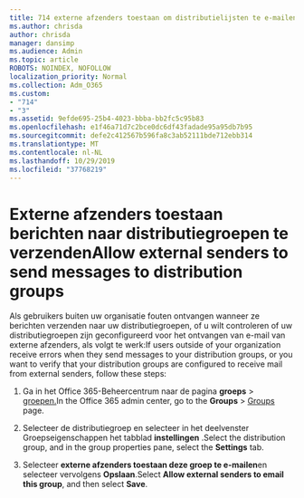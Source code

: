 ```yaml
---
title: 714 externe afzenders toestaan om distributielijsten te e-mailen
ms.author: chrisda
author: chrisda
manager: dansimp
ms.audience: Admin
ms.topic: article
ROBOTS: NOINDEX, NOFOLLOW
localization_priority: Normal
ms.collection: Adm_O365
ms.custom:
- "714"
- "3"
ms.assetid: 9efde695-25b4-4023-bbba-bb2fc5c95b83
ms.openlocfilehash: e1f46a71d7c2bce0dc6df43fadade95a95db7b95
ms.sourcegitcommit: defe2c412567b596fa8c3ab52111bde712ebb314
ms.translationtype: MT
ms.contentlocale: nl-NL
ms.lasthandoff: 10/29/2019
ms.locfileid: "37768219"
---
```

# <a name="allow-external-senders-to-send-messages-to-distribution-groups"></a><span data-ttu-id="0f63e-102">Externe afzenders toestaan berichten naar distributiegroepen te verzenden</span><span class="sxs-lookup"><span data-stu-id="0f63e-102">Allow external senders to send messages to distribution groups</span></span>

<span data-ttu-id="0f63e-103">Als gebruikers buiten uw organisatie fouten ontvangen wanneer ze berichten verzenden naar uw distributiegroepen, of u wilt controleren of uw distributiegroepen zijn geconfigureerd voor het ontvangen van e-mail van externe afzenders, als volgt te werk:</span><span class="sxs-lookup"><span data-stu-id="0f63e-103">If users outside of your organization receive errors when they send messages to your distribution groups, or you want to verify that your distribution groups are configured to receive mail from external senders, follow these steps:</span></span>

1. <span data-ttu-id="0f63e-104">Ga in het Office 365-Beheercentrum naar de pagina **groeps** > [groepen.](https://portal.office.com/adminportal/home#/groups)</span><span class="sxs-lookup"><span data-stu-id="0f63e-104">In the Office 365 admin center, go to the **Groups** > [Groups](https://portal.office.com/adminportal/home#/groups) page.</span></span>  

2. <span data-ttu-id="0f63e-105">Selecteer de distributiegroep en selecteer in het deelvenster Groepseigenschappen het tabblad **instellingen** .</span><span class="sxs-lookup"><span data-stu-id="0f63e-105">Select the distribution group, and in the group properties pane, select the **Settings** tab.</span></span>

3. <span data-ttu-id="0f63e-106">Selecteer **externe afzenders toestaan deze groep te e-mailen**en selecteer vervolgens **Opslaan**.</span><span class="sxs-lookup"><span data-stu-id="0f63e-106">Select **Allow external senders to email this group**, and then select **Save**.</span></span>
